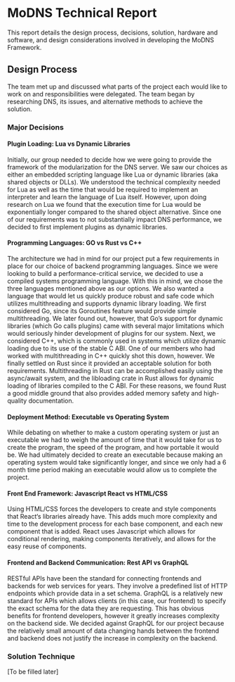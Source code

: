 # MoDNS Technical Report
This report details the design process, decisions, solution, hardware and software, and design considerations involved in developing the MoDNS Framework.
## Design Process
The team met up and discussed what parts of the project each would like to work on and responsibilities were delegated. The team began by researching DNS, its issues, and alternative methods to achieve the solution.

### Major Decisions

#### Plugin Loading: Lua vs Dynamic Libraries
Initially, our group needed to decide how we were going to provide the framework of the modularization for the DNS server. We saw our choices as either an embedded scripting language like Lua or dynamic libraries (aka shared objects or DLLs). We understood the technical complexity needed for Lua as well as the time that would be required to implement an interpreter and learn the language of Lua itself. However, upon doing research on Lua we found that the execution time for Lua would be exponentially longer compared to the shared object alternative. Since one of our requirements was to not substantially impact DNS performance, we decided to first implement plugins as dynamic libraries.

#### Programming Languages: GO vs Rust vs C++
The architecture we had in mind for our project put a few requirements in place for our choice of backend programming languages. Since we were looking to build a performance-critical service, we decided to use a compiled systems programming language. With this in mind, we chose the three languages mentioned above as our options. We also wanted a language that would let us quickly produce robust and safe code which utilizes multithreading and supports dynamic library loading.
We first considered Go, since its Goroutines feature would provide simple multithreading. We later found out, however, that Go’s support for dynamic libraries (which Go calls plugins) came with several major limitations which would seriously hinder development of plugins for our system. Next, we considered C++, which is commonly used in systems which utilize dynamic loading due to its use of the stable C ABI. One of our members who had worked with multithreading in C++ quickly shot this down, however. We finally settled on Rust since it provided an acceptable solution for both requirements. Multithreading in Rust can be accomplished easily using the async/await system, and the libloading crate in Rust allows for dynamic loading of libraries compiled to the C ABI. For these reasons, we found Rust a good middle ground that also provides added memory safety and high-quality documentation.

#### Deployment Method: Executable vs Operating System
While debating on whether to make a custom operating system or just an executable we had to weigh the amount of time that it would take for us to create the program, the speed of the program, and how portable it would be. We had ultimately decided to create an executable because making an operating system would take significantly longer, and since we only had a 6 month time period making an executable would allow us to complete the project.

#### Front End Framework: Javascript React vs HTML/CSS
Using HTML/CSS forces the developers to create and style components that React‘s libraries already have. This adds much more complexity and time to the development process for each base component, and each new component that is added. React uses Javascript which allows for conditional rendering, making components iteratively, and allows for the easy reuse of components.


#### Frontend and Backend Communication: Rest API vs GraphQL
RESTful APIs have been the standard for connecting frontends and backends for web services for years. They involve a predefined list of HTTP endpoints which provide data in a set schema. GraphQL is a relatively new standard for APIs which allows clients (in this case, our frontend) to specify the exact schema for the data they are requesting. This has obvious benefits for frontend developers, however it greatly increases complexity on the backend side. We decided against GraphQL for our project because the relatively small amount of data changing hands between the frontend and backend does not justify the increase in complexity on the backend.

### Solution Technique
[To be filled later]